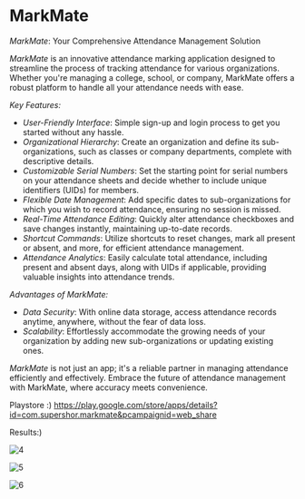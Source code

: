 # MarkMate

*MarkMate*: Your Comprehensive Attendance Management Solution

*MarkMate* is an innovative attendance marking application designed to streamline the process of tracking attendance for various organizations. Whether you're managing a college, school, or company, MarkMate offers a robust platform to handle all your attendance needs with ease.

*Key Features:*
- *User-Friendly Interface*: Simple sign-up and login process to get you started without any hassle.
- *Organizational Hierarchy*: Create an organization and define its sub-organizations, such as classes or company departments, complete with descriptive details.
- *Customizable Serial Numbers*: Set the starting point for serial numbers on your attendance sheets and decide whether to include unique identifiers (UIDs) for members.
- *Flexible Date Management*: Add specific dates to sub-organizations for which you wish to record attendance, ensuring no session is missed.
- *Real-Time Attendance Editing*: Quickly alter attendance checkboxes and save changes instantly, maintaining up-to-date records.
- *Shortcut Commands*: Utilize shortcuts to reset changes, mark all present or absent, and more, for efficient attendance management.
- *Attendance Analytics*: Easily calculate total attendance, including present and absent days, along with UIDs if applicable, providing valuable insights into attendance trends.

*Advantages of MarkMate:*
- *Data Security*: With online data storage, access attendance records anytime, anywhere, without the fear of data loss.
- *Scalability*: Effortlessly accommodate the growing needs of your organization by adding new sub-organizations or updating existing ones.

*MarkMate* is not just an app; it's a reliable partner in managing attendance efficiently and effectively. Embrace the future of attendance management with MarkMate, where accuracy meets convenience.

Playstore :) https://play.google.com/store/apps/details?id=com.supershor.markmate&pcampaignid=web_share

Results:)


![4](https://github.com/supershor/MarkMate/assets/113038485/f230d4d0-25df-475b-9077-e27e2939c727)


![5](https://github.com/supershor/MarkMate/assets/113038485/8825a37d-d622-40a5-9411-2c3f5d5bea4e)


![6](https://github.com/supershor/MarkMate/assets/113038485/ca43187d-7b88-4204-bfee-ddeb16ad22ba)

